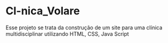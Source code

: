 # Cl-nica_Volare
Esse projeto se trata da construção de um site para uma clínica multidisciplinar utilizando HTML, CSS, Java Script

